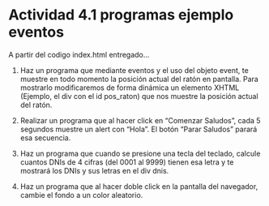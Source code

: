 # Actividad 4.1 programas ejemplo eventos

A partir del codigo index.html entregado...

1. Haz un programa que mediante eventos y el uso del objeto event, te muestre en todo momento la posición actual del ratón en pantalla. Para mostrarlo modificaremos de forma dinámica un elemento XHTML (Ejemplo, el div con el id  pos_raton) que nos muestre la posición actual del ratón.

2. Realizar un programa que al hacer click en “Comenzar Saludos”, cada 5 segundos muestre un alert con “Hola”. El botón “Parar Saludos” parará esa secuencia.

3.  Haz un programa que cuando se presione una tecla del teclado, calcule cuantos DNIs de 4 cifras (del 0001 al 9999) tienen esa letra y te mostrará los DNIs y sus letras en el div dnis.

4.  Haz un programa que al hacer doble click en la pantalla del navegador, cambie el fondo a un color aleatorio.